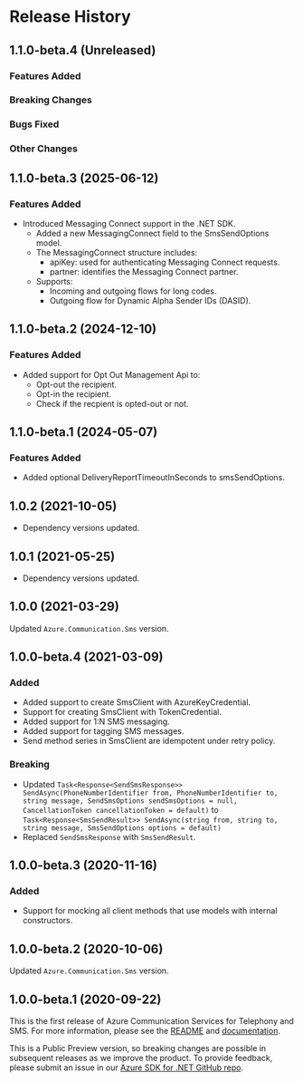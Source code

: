 # Release History

## 1.1.0-beta.4 (Unreleased)

### Features Added

### Breaking Changes

### Bugs Fixed

### Other Changes

## 1.1.0-beta.3 (2025-06-12)

### Features Added
 - Introduced Messaging Connect support in the .NET SDK.
    - Added a new MessagingConnect field to the SmsSendOptions model.
    - The MessagingConnect structure includes:
        - apiKey: used for authenticating Messaging Connect requests.
        - partner: identifies the Messaging Connect partner.
    - Supports:
        - Incoming and outgoing flows for long codes.
        - Outgoing flow for Dynamic Alpha Sender IDs (DASID).

## 1.1.0-beta.2 (2024-12-10)

### Features Added
 - Added support for Opt Out Management Api to:
    - Opt-out the recipient.
    - Opt-in the recipient.
    - Check if the recpient is opted-out or not.

## 1.1.0-beta.1 (2024-05-07)

### Features Added
- Added optional DeliveryReportTimeoutInSeconds to smsSendOptions.

## 1.0.2 (2021-10-05)
- Dependency versions updated.

## 1.0.1 (2021-05-25)
- Dependency versions updated.

## 1.0.0 (2021-03-29)
Updated `Azure.Communication.Sms` version.

## 1.0.0-beta.4 (2021-03-09)

### Added
- Added support to create SmsClient with AzureKeyCredential.
- Support for creating SmsClient with TokenCredential.
- Added support for 1:N SMS messaging.
- Added support for tagging SMS messages.
- Send method series in SmsClient are idempotent under retry policy.

### Breaking
- Updated `Task<Response<SendSmsResponse>> SendAsync(PhoneNumberIdentifier from, PhoneNumberIdentifier to, string message, SendSmsOptions sendSmsOptions = null, CancellationToken cancellationToken = default)`
to `Task<Response<SmsSendResult>> SendAsync(string from, string to, string message, SmsSendOptions options = default)`
- Replaced `SendSmsResponse` with `SmsSendResult`.

## 1.0.0-beta.3 (2020-11-16)

### Added
- Support for mocking all client methods that use models with internal constructors.

## 1.0.0-beta.2 (2020-10-06)
Updated `Azure.Communication.Sms` version.

## 1.0.0-beta.1 (2020-09-22)
This is the first release of Azure Communication Services for Telephony and SMS. For more information, please see the [README][read_me] and [documentation][documentation].

This is a Public Preview version, so breaking changes are possible in subsequent releases as we improve the product. To provide feedback, please submit an issue in our [Azure SDK for .NET GitHub repo](https://github.com/Azure/azure-sdk-for-net/issues).

<!-- LINKS -->
[read_me]: https://github.com/Azure/azure-sdk-for-net/blob/main/sdk/communication/Azure.Communication.Sms/README.md
[documentation]:https://learn.microsoft.com/azure/communication-services/quickstarts/telephony-sms/send?pivots=programming-language-csharp


